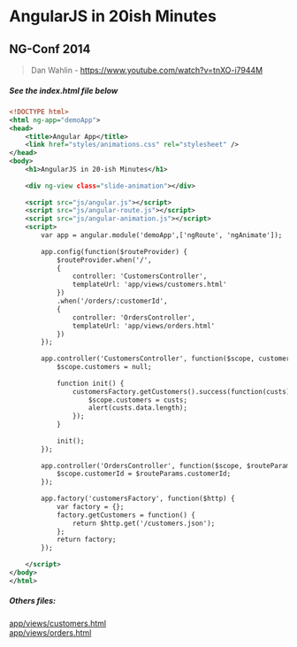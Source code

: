 # AngularJS in 20ish Minutes 
## NG-Conf 2014

> Dan Wahlin - https://www.youtube.com/watch?v=tnXO-i7944M

##### See the index.html file below 

```xml
<!DOCTYPE html>
<html ng-app="demoApp">
<head>
	<title>Angular App</title>
	<link href="styles/animations.css" rel="stylesheet" />
</head>
<body>
    <h1>AngularJS in 20-ish Minutes</h1>
    
    <div ng-view class="slide-animation"></div>
    
    <script src="js/angular.js"></script>
    <script src="js/angular-route.js"></script>
    <script src="js/angular-animation.js"></script>
    <script>
        var app = angular.module('demoApp',['ngRoute', 'ngAnimate']);
        
        app.config(function($routeProvider) {
            $routeProvider.when('/',
            {
                controller: 'CustomersController',
                templateUrl: 'app/views/customers.html'
            })
            .when('/orders/:customerId',
            {
                controller: 'OrdersController',
                templateUrl: 'app/views/orders.html'
            })
        });
        
        app.controller('CustomersController', function($scope, customersFactory) {
            $scope.customers = null;
            
            function init() {
                customersFactory.getCustomers().success(function(custs) {
                    $scope.customers = custs;
                    alert(custs.data.length);
                });
            }
            
            init();
        });
        
        app.controller('OrdersController', function($scope, $routeParams) {
            $scope.customerId = $routeParams.customerId;
        });
        
        app.factory('customersFactory', function($http) { 
            var factory = {};
            factory.getCustomers = function() {
                return $http.get('/customers.json');
            };
            return factory;
        });
        
    </script>
</body>
</html>
```

##### Others files:

[app/views/customers.html](https://github.com/joao-parana/angular-in-20-minutes/blob/master/app/views/customers.html)  
[app/views/orders.html](https://github.com/joao-parana/angular-in-20-minutes/blob/master/app/views/orders.html)
